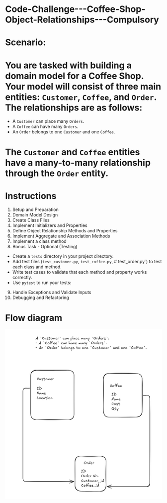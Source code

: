 # Code-Challenge---Coffee-Shop-Object-Relationships---Compulsory

# Scenario:

# You are tasked with building a domain model for a Coffee Shop. Your model will consist of three main entities: `Customer`, `Coffee`, and `Order`. The relationships are as follows:

- A `Customer` can place many `Orders`.
- A `Coffee` can have many `Orders`.
- An `Order` belongs to one `Customer` and one `Coffee`.

# The `Customer` and `Coffee` entities have a many-to-many relationship through the `Order` entity.

# Instructions

1. Setup and Preparation
2. Domain Model Design
3. Create Class Files
4. Implement Initializers and Properties
5. Define Object Relationship Methods and Properties
6. Implement Aggregate and Association Methods
7. Implement a class method
8. Bonus Task - Optional (Testing)

- Create a `tests` directory in your project directory.
- Add test files (`test_customer.py`, `test_coffee.py`, # test_order.py`) to test each class and method.
- Write test cases to validate that each method and property works correctly.
- Use `pytest` to run your tests:

9. Handle Exceptions and Validate Inputs
10. Debugging and Refactoring

# Flow diagram

<img src='flowDiagram.png'>
